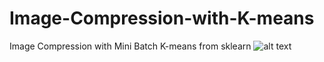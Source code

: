 # Image-Compression-with-K-means
Image Compression with Mini Batch K-means from sklearn
![alt text](https://drive.google.com/file/d/1PmGyhKSobtAzlF6ZJ1q3WzDvOIeZ-BxQ/view?usp=sharing)
